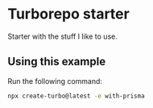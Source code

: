 # Turborepo starter

Starter with the stuff I like to use.

## Using this example

Run the following command:

```sh
npx create-turbo@latest -e with-prisma
```
